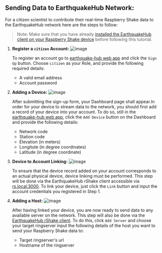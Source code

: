 ## Sending Data to EarthquakeHub Network:
For a citizen scientist to contribute their real-time Raspberry Shake data to the EarthquakeHub network here are the steps to follow:

> Note: Make sure that you have already [installed the EarthquakeHub client on your Raspberry Shake device](upri-earthquake.github.io/client-installation) before following this tutorial.

1. **Register a `citizen` Account:**
   ![image](https://github.com/UPRI-earthquake/upri-earthquake.github.io/assets/80037186/8d63d412-422a-481f-811b-66adadd86723)


   To register an account go to [earthquake-hub web app](https://earthquake.science.upd.edu.ph) and click the `Sign Up` button. Choose `citizen` as your Role, and provide the following required details:
     - A valid email address
     - Account password

1. **Adding a Device:**
   ![image](https://github.com/UPRI-earthquake/upri-earthquake.github.io/assets/80037186/4194cf1e-a808-4b5b-8548-fda84b6c7b4a)

   
   After submitting the sign-up form, your Dashboard page shall appear.In order for your device to stream data to the network, you should first add a record of your device into your account. To do so, still in the [earthquake-hub web app](https://earthquake.science.upd.edu.ph), click the `Add Device` button on the Dashboard and provide the following details:
     - Network code
     - Station code
     - Elevation (in meters)
     - Longitute (in degree coordinates)
     - Latitude (in degree coordinate)

1. **Device to Account Linking:**
   ![image](https://github.com/UPRI-earthquake/upri-earthquake.github.io/assets/80037186/5905a34b-f8dd-4eb0-b231-6a4c7372764a)

   
   To ensure that the device record added on your account corresponds to an actual physical device, device linking must be performed. This step will be done via the EarthquakeHub rShake client accessible via [rs.local:3000](rs.local:3000). To link your device, just click the `Link` button and input the account credentials you registered in Step 1.  

1. **Adding a Host:**
   ![image](https://github.com/UPRI-earthquake/upri-earthquake.github.io/assets/80037186/2da5092e-f397-4319-b558-c9a295c53ad0)

   After having linked your device, you are now ready to send data to any available server on the network. This step will also be done via the [EarthquakeHub rShake client](rs.local:3000). To do this, click `Add Server` and choose your target ringserver  input the following details of the host you want to send your Raspberry Shake data to: 
     - Target ringserver's url
     - Hostname of the ringserver
   

